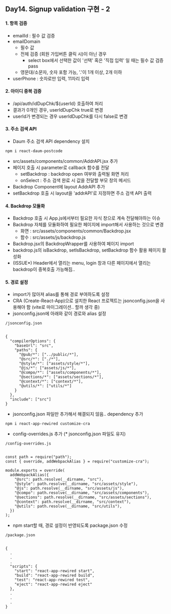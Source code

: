 ## Day14. Signup validation 구현 - 2

#### 1. 항목 검증

- emailId : 필수 값 검증
- emailDomain
  - 필수 값
  - 전체 검증 (회원 가입버튼 클릭 시)이 아닌 경우
    - select box에서 선택한 값이 '선택' 혹은 '직접 입력' 일 때는 필수 값 검증 pass
  - 영문대/소문자, 숫자 포함 가능, '.'이 1개 이상, 2개 이하
- userPhone : 숫자로만 입력, 11자리 입력

#### 2. 아이디 중복 검증

- /api/auth/idDupChk/${userId} 호출하여 처리
- 결과가 0개인 경우, userIdDupChk true로 변경
- userId가 변경되는 경우 userIdDupChk를 다시 false로 변경

#### 3. 주소 검색 API

- Daum 주소 검색 API dependency 설치

```
npm i react-daum-postcode
```

- src/assets/components/common/AddrAPI.jsx 추가
- 페이지 호출 시 parameter로 callback 함수를 전달
  - setBackdrop : backdrop open 여부와 출력될 화면 처리
  - onSelect : 주소 검색 완료 시 값을 전달할 부모 창의 메서드
- Backdrop Component에 layout AddrAPI 추가
- setBackdrop 호출 시 layout을 'addrAPI'로 지정하면 주소 검색 API 출력

#### 4. Backdrop 모듈화

- Backdrop 호출 시 App.js에서부터 필요한 자식 창으로 계속 전달해야하는 이슈
- Backdrop 자체를 모듈화하여 필요한 페이지에 import해서 사용하는 것으로 변경
  - 화면 : src/assets/components/common/Backdrop.jsx
  - 함수 : src/assets/js/backdrop.js
- Backdrop.jsx의 BackdropWrapper를 사용하여 페이지 import
- backdrop.js의 isBackdrop, setIsBackdrop, setBackdrop 함수 활용 페이지 활성화
- (ISSUE\*) Header에서 열리는 menu, login 창과 다른 페이지에서 열리는 backdrop이 중복호출 가능해짐..

#### 5. 경로 설정

- import가 많아져 alias를 통해 경로 부여하도록 설정
- CRA (Create-React-App)으로 설치한 React 프로젝트는 jsonconfig.json을 사용해야 함 (vite로 마이그레이션.. 할까 생각 중)
- jsonconfig.json에 아래와 같이 경로와 alias 설정

```
/jsonconfig.json


{
  "compilerOptions": {
    "baseUrl": "src",
    "paths": {
      "@pub/*": ["../public/*"],
      "@src/*": ["./*"],
      "@style/*": ["assets/style/*"],
      "@js/*": ["assets/js/*"],
      "@compo/*": ["assets/components/*"],
      "@sections/*": ["assets/sections/*"],
      "@context/*": ["context/*"],
      "@utils/*": ["utils/*"]
    }
  },
  "include": ["src"]
}
```

- jsonconfig.json 파일만 추가해서 해결되지 않음.. dependency 추가

```
npm i react-app-rewired customize-cra
```

- config-overrides.js 추가 (\* jsonconfig.json 파일도 유지)

```
/config-overrides.js


const path = require("path");
const { override, addWebpackAlias } = require("customize-cra");

module.exports = override(
  addWebpackAlias({
    "@src": path.resolve(__dirname, "src"),
    "@style": path.resolve(__dirname, "src/assets/style"),
    "@js": path.resolve(__dirname, "src/assets/js"),
    "@compo": path.resolve(__dirname, "src/assets/components"),
    "@sections": path.resolve(__dirname, "src/assets/sections"),
    "@context": path.resolve(__dirname, "src/context"),
    "@utils": path.resolve(__dirname, "src/utils"),
  })
);

```

- npm start할 때, 경로 설정이 반영되도록 package.json 수정

```
/package.json


{
  .
  .
  .
  "scripts": {
    "start": "react-app-rewired start",
    "build": "react-app-rewired build",
    "test": "react-app-rewired test",
    "eject": "react-app-rewired eject"
  },
  .
  .
  .
}

```
